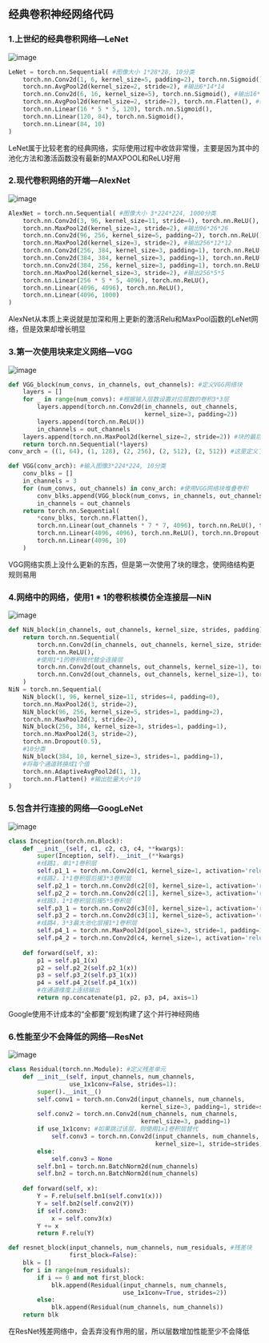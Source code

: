 ## 经典卷积神经网络代码

### 1.上世纪的经典卷积网络—LeNet

![image](https://user-images.githubusercontent.com/31993576/174087606-45895a37-3c02-41f8-b17b-d275f143ae6b.png)

```python
LeNet = torch.nn.Sequential( #图像大小 1*28*28, 10分类
    torch.nn.Conv2d(1, 6, kernel_size=5, padding=2), torch.nn.Sigmoid(), #输出6*28*28
    torch.nn.AvgPool2d(kernel_size=2, stride=2), #输出6*14*14
    torch.nn.Conv2d(6, 16, kernel_size=5), torch.nn.Sigmoid(), #输出16*10*10
    torch.nn.AvgPool2d(kernel_size=2, stride=2), torch.nn.Flatten(), #输出16*5*5
    torch.nn.Linear(16 * 5 * 5, 120), torch.nn.Sigmoid(),
    torch.nn.Linear(120, 84), torch.nn.Sigmoid(),
    torch.nn.Linear(84, 10)
)
```

LeNet属于比较老套的经典网络，实际使用过程中收敛非常慢，主要是因为其中的池化方法和激活函数没有最新的MAXPOOL和ReLU好用


### 2.现代卷积网络的开端—AlexNet

![image](https://user-images.githubusercontent.com/31993576/174087685-83748786-18fe-4d08-9d06-5f7cf2dce0b7.png)

```python
AlexNet = torch.nn.Sequential( #图像大小 3*224*224, 1000分类
    torch.nn.Conv2d(3, 96, kernel_size=11, stride=4), torch.nn.ReLU(), #输出96*54*54
    torch.nn.MaxPool2d(kernel_size=3, stride=2), #输出96*26*26
    torch.nn.Conv2d(96, 256, kernel_size=5, padding=2), torch.nn.ReLU(), #输出256*26*26
    torch.nn.MaxPool2d(kernel_size=3, stride=2), #输出256*12*12
    torch.nn.Conv2d(256, 384, kernel_size=3, padding=1), torch.nn.ReLU(), #输出384*12*12
    torch.nn.Conv2d(384, 384, kernel_size=3, padding=1), torch.nn.ReLU(), #输出384*12*12
    torch.nn.Conv2d(384, 256, kernel_size=3, padding=1), torch.nn.ReLU(), #输出256*12*12
    torch.nn.MaxPool2d(kernel_size=3, stride=2), #输出256*5*5
    torch.nn.Linear(256 * 5 * 5, 4096), torch.nn.ReLU(),
    torch.nn.Linear(4096, 4096), torch.nn.ReLU(),
    torch.nn.Linear(4096, 1000)
)
```

AlexNet从本质上来说就是加深和用上更新的激活Relu和MaxPool函数的LeNet网络，但是效果却增长明显


### 3.第一次使用块来定义网络—VGG

![image](https://user-images.githubusercontent.com/31993576/174087756-185bd0cd-a517-4115-a591-1e025d44f18f.png)

```python
def VGG_block(num_convs, in_channels, out_channels): #定义VGG网络块
    layers = []
    for _ in range(num_convs): #根据输入层数设置对应层数的卷积3*3层
        layers.append(torch.nn.Conv2d(in_channels, out_channels,
                                      kernel_size=3, padding=2))
        layers.append(torch.nn.ReLU())
        in_channels = out_channels
    layers.append(torch.nn.MaxPool2d(kernel_size=2, stride=2)) #块的最后最大池化一次
    return torch.nn.Sequential(*layers)
conv_arch = ((1, 64), (1, 128), (2, 256), (2, 512), (2, 512)) #这里定义了5个VGG块

def VGG(conv_arch): #输入图像3*224*224, 10分类
    conv_blks = []
    in_channels = 3
    for (num_convs, out_channels) in conv_arch: #使用VGG网络块堆叠卷积
        conv_blks.append(VGG_block(num_convs, in_channels, out_channels))
        in_channels = out_channels
    return torch.nn.Sequential(
        *conv_blks, torch.nn.Flatten(),
        torch.nn.Linear(out_channels * 7 * 7, 4096), torch.nn.ReLU(), torch.nn.Dropout(0.5),
        torch.nn.Linear(4096, 4096), torch.nn.ReLU(), torch.nn.Dropout(0.5),
        torch.nn.Linear(4096, 10)
    )
```

VGG网络实质上没什么更新的东西，但是第一次使用了块的理念，使网络结构更规则易用


### 4.网络中的网络，使用1 * 1的卷积核模仿全连接层—NiN

![image](https://user-images.githubusercontent.com/31993576/174087799-ac605625-e091-42c4-97fe-a4a71a4c1a2c.png)

```python
def NiN_block(in_channels, out_channels, kernel_size, strides, padding): #定义NiN网络块
    return torch.nn.Sequential(
        torch.nn.Conv2d(in_channels, out_channels, kernel_size, strides, padding),
        torch.nn.ReLU(),
        #使用1*1的卷积核代替全连接层
        torch.nn.Conv2d(out_channels, out_channels, kernel_size=1), torch.nn.ReLU(),
        torch.nn.Conv2d(out_channels, out_channels, kernel_size=1), torch.nn.ReLU(),
    )
NiN = torch.nn.Sequential(
    NiN_block(1, 96, kernel_size=11, strides=4, padding=0),
    torch.nn.MaxPool2d(3, stride=2),
    NiN_block(96, 256, kernel_size=5, strides=1, padding=2),
    torch.nn.MaxPool2d(3, stride=2),
    NiN_block(256, 384, kernel_size=3, strides=1, padding=1),
    torch.nn.MaxPool2d(3, stride=2),
    torch.nn.Dropout(0.5),
    #10分类
    NiN_block(384, 10, kernel_size=3, strides=1, padding=1),
    #将每个通道转换成1个值
    torch.nn.AdaptiveAvgPool2d(1, 1),
    torch.nn.Flatten() #输出批量大小*10
)
```

### 5.包含并行连接的网络—GoogLeNet

![image](https://user-images.githubusercontent.com/31993576/174087845-012fd83c-ecd3-4e86-9fc8-337f871419d9.png)

```python
class Inception(torch.nn.Block):
    def __init__(self, c1, c2, c3, c4, **kwargs):
        super(Inception, self).__init__(**kwargs)
        #线路1，单1*1卷积层
        self.p1_1 = torch.nn.Conv2d(c1, kernel_size=1, activation='relu')
        #线路2，1*1卷积层后接3*3卷积层
        self.p2_1 = torch.nn.Conv2d(c2[0], kernel_size=1, activation='relu')
        self.p2_2 = torch.nn.Conv2d(c2[1], kernel_size=3, activation='relu')
        #线路3，1*1卷积层后接5*5卷积层
        self.p3_1 = torch.nn.Conv2d(c3[0], kernel_size=1, activation='relu')
        self.p3_2 = torch.nn.Conv2d(c3[1], kernel_size=5, activation='relu')
        #线路4，3*3最大池化层接1*1卷积层
        self.p4_1 = torch.nn.MaxPool2d(pool_size=3, stride=1, padding=1)
        self.p4_2 = torch.nn.Conv2d(c4, kernel_size=1, activation='relu')
    
    def forward(self, x):
        p1 = self.p1_1(x)
        p2 = self.p2_2(self.p2_1(x))
        p3 = self.p3_2(self.p3_1(x))
        p4 = self.p4_2(self.p4_1(x))
        #在通道维度上连结输出
        return np.concatenate(p1, p2, p3, p4, axis=1)
```

Google使用不计成本的“全都要”规划构建了这个并行神经网络

### 6.性能至少不会降低的网络—ResNet

![image](https://user-images.githubusercontent.com/31993576/174087918-f3b41020-3c62-4a47-8cb4-cdcece00a049.png)

```python
class Residual(torch.nn.Module): #定义残差单元
    def __init__(self, input_channels, num_channels,
                 use_1x1conv=False, strides=1):
        super().__init__()
        self.conv1 = torch.nn.Conv2d(input_channels, num_channels,
                                     kernel_size=3, padding=1, stride=strides)
        self.conv2 = torch.nn.Conv2d(num_channels, num_channels,
                                     kernel_size=3, padding=1)
        if use_1x1conv: #如果跳过该层，则使用1x1卷积层替代
            self.conv3 = torch.nn.Conv2d(input_channels, num_channels,
                                         kernel_size=1, stride=strides)
        else:
            self.conv3 = None
        self.bn1 = torch.nn.BatchNorm2d(num_channels)
        self.bn2 = torch.nn.BatchNorm2d(num_channels)
    
    def forward(self, x):
        Y = F.relu(self.bn1(self.conv1(x)))
        Y = self.bn2(self.conv2(Y))
        if self.conv3:
            x = self.conv3(x)
        Y += x
        return F.relu(Y)

def resnet_block(input_channels, num_channels, num_residuals, #残差块
                 first_block=False):
    blk = []
    for i in range(num_residuals):
        if i == 0 and not first_block:
            blk.append(Residual(input_channels, num_channels,
                                use_1x1conv=True, strides=2))
        else:
            blk.append(Residual(num_channels, num_channels))
    return blk
```

在ResNet残差网络中，会丢弃没有作用的层，所以层数增加性能至少不会降低
